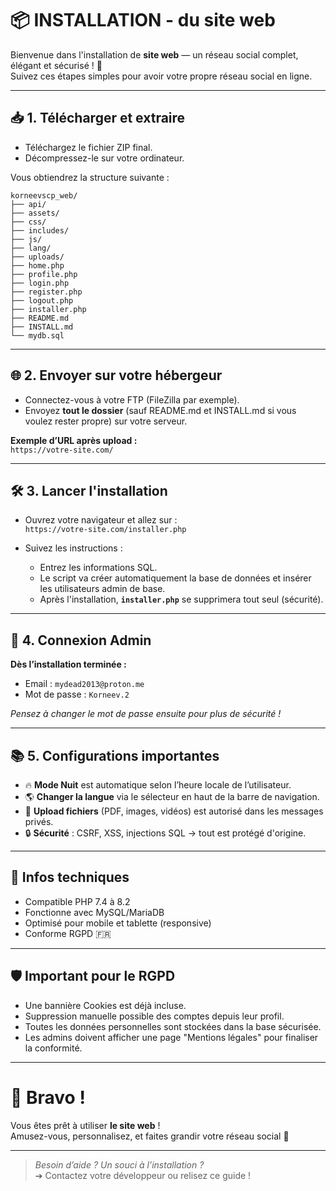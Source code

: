 
# 📦 INSTALLATION - du site web 

Bienvenue dans l'installation de **site web** — un réseau social complet, élégant et sécurisé ! 🚀  
Suivez ces étapes simples pour avoir votre propre réseau social en ligne.

---

## 📥 1. Télécharger et extraire

- Téléchargez le fichier ZIP final.
- Décompressez-le sur votre ordinateur.

Vous obtiendrez la structure suivante :

```
korneevscp_web/
├── api/
├── assets/
├── css/
├── includes/
├── js/
├── lang/
├── uploads/
├── home.php
├── profile.php
├── login.php
├── register.php
├── logout.php
├── installer.php
├── README.md
├── INSTALL.md
└── mydb.sql
```

---

## 🌐 2. Envoyer sur votre hébergeur

- Connectez-vous à votre FTP (FileZilla par exemple).
- Envoyez **tout le dossier** (sauf README.md et INSTALL.md si vous voulez rester propre) sur votre serveur.

**Exemple d’URL après upload :**  
`https://votre-site.com/`

---

## 🛠 3. Lancer l'installation

- Ouvrez votre navigateur et allez sur :  
`https://votre-site.com/installer.php`

- Suivez les instructions :  
  - Entrez les informations SQL.
  - Le script va créer automatiquement la base de données et insérer les utilisateurs admin de base.
  - Après l'installation, **`installer.php`** se supprimera tout seul (sécurité).

---

## 🔑 4. Connexion Admin

**Dès l’installation terminée :**

- Email : `mydead2013@proton.me`
- Mot de passe : `Korneev.2`

*Pensez à changer le mot de passe ensuite pour plus de sécurité !*

---

## 📚 5. Configurations importantes

- 🔥 **Mode Nuit** est automatique selon l’heure locale de l’utilisateur.
- 🌎 **Changer la langue** via le sélecteur en haut de la barre de navigation.
- 📂 **Upload fichiers** (PDF, images, vidéos) est autorisé dans les messages privés.
- 🔒 **Sécurité** : CSRF, XSS, injections SQL → tout est protégé d'origine.

---

## 🎯 Infos techniques

- Compatible PHP 7.4 à 8.2
- Fonctionne avec MySQL/MariaDB
- Optimisé pour mobile et tablette (responsive)
- Conforme RGPD 🇫🇷

---

## 🛡 Important pour le RGPD

- Une bannière Cookies est déjà incluse.
- Suppression manuelle possible des comptes depuis leur profil.
- Toutes les données personnelles sont stockées dans la base sécurisée.
- Les admins doivent afficher une page "Mentions légales" pour finaliser la conformité.

---

# 🎉 Bravo !

Vous êtes prêt à utiliser **le site web** !  
Amusez-vous, personnalisez, et faites grandir votre réseau social 🌟

---

> *Besoin d’aide ? Un souci à l’installation ?*  
> ➔ Contactez votre développeur ou relisez ce guide !
